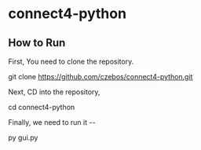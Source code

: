 # connect4-python

## How to Run

First, You need to clone the repository.

<addr> git clone https://github.com/czebos/connect4-python.git

Next, CD into the repository,

<addr> cd connect4-python

Finally, we need to run it --

<addr> py gui.py

